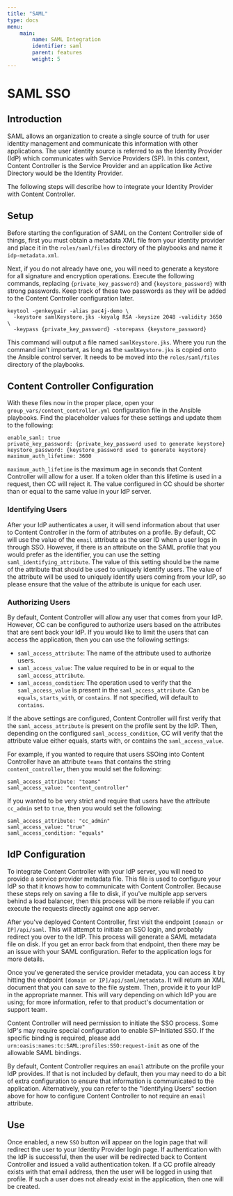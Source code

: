 ```yaml
---
title: "SAML"
type: docs
menu:
    main:
        name: SAML Integration
        identifier: saml
        parent: features
        weight: 5
---
```


# SAML SSO

## Introduction
SAML allows an organization to create a single source of truth for user identity management and communicate this 
information with other applications. The user identity source is referred to as the Identity Provider (IdP) which 
communicates with Service Providers (SP). In this context, Content Controller is the Service Provider and an application
like Active Directory would be the Identity Provider.

The following steps will describe how to integrate your Identity Provider with Content Controller.

## Setup
Before starting the configuration of SAML on the Content Controller side of things, first you must obtain a metadata XML
file from your identity provider and place it in the `roles/saml/files` directory of the playbooks and name it 
`idp-metadata.xml`.

Next, if you do not already have one, you will need to generate a keystore for all signature and encryption operations. 
Execute the following commands, replacing `{private_key_password}` and `{keystore_password}` with strong passwords. 
Keep track of these two passwords as they will be added to the Content Controller configuration later.

```
keytool -genkeypair -alias pac4j-demo \
  -keystore samlKeystore.jks -keyalg RSA -keysize 2048 -validity 3650 \
  -keypass {private_key_password} -storepass {keystore_password}
```

This command will output a file named `samlKeystore.jks`. Where you run the command isn't important, as long as the 
`samlKeystore.jks` is copied onto the Ansible control server. It needs to be moved into the `roles/saml/files` directory
of the playbooks.

## Content Controller Configuration
With these files now in the proper place, open your `group_vars/content_controller.yml` configuration file in the 
Ansible playbooks. Find the placeholder values for these settings and update them to the following:

```
enable_saml: true
private_key_password: {private_key_password used to generate keystore}
keystore_password: {keystore_password used to generate keystore}
maximum_auth_lifetime: 3600
```

`maximum_auth_lifetime` is the maximum age in seconds that Content Controller will allow for a user. If a token older 
than this lifetime is used in a request, then CC will reject it. The value configured in CC should be shorter than or 
equal to the same value in your IdP server.

### Identifying Users

After your IdP authenticates a user, it will send information about that user to Content Controller in the form of 
attributes on a profile. By default, CC will use the value of the `email` attribute as the user ID when a user logs in 
through SSO. However, if there is an attribute on the SAML profile that you would prefer as the identifier, you can use 
the setting `saml_identifying_attribute`. The value of this setting should be the name of the attribute that should be 
used to uniquely identify users. The value of the attribute will be used to uniquely identify users coming from your 
IdP, so please ensure that the value of the attribute is unique for each user.

### Authorizing Users

By default, Content Controller will allow any user that comes from your IdP. However, CC can be configured to authorize 
users based on the attributes that are sent back your IdP. If you would like to limit the users that can access the 
application, then you can use the following settings:

* `saml_access_attribute`: The name of the attribute used to authorize users.
* `saml_access_value`: The value required to be in or equal to the `saml_access_attribute`.
* `saml_access_condition`: The operation used to verify that the `saml_access_value` is present in the 
  `saml_access_attribute`. Can be `equals`, `starts_with`, or `contains`. If not specified, will default to `contains`.

If the above settings are configured, Content Controller will first verify that the `saml_access_attribute` is present
on the profile sent by the IdP. Then, depending on the configured `saml_access_condition`, CC will verify that the 
attribute value either equals, starts with, or contains the `saml_access_value`.

For example, if you wanted to require that users SSOing into Content Controller have an attribute `teams` that contains
the string `content_controller`, then you would set the following:

```
saml_access_attribute: "teams"
saml_access_value: "content_controller"
```

If you wanted to be very strict and require that users have the attribute `cc_admin` set to `true`, then you would set
the following:

```
saml_access_attribute: "cc_admin"
saml_access_value: "true"
saml_access_condition: "equals"
```

## IdP Configuration

To integrate Content Controller with your IdP server, you will need to provide a service provider metadata file. This 
file is used to configure your IdP so that it knows how to communicate with Content Controller.  Because these steps 
rely on saving a file to disk, if you've multiple app servers behind a load balancer, then this process will be more 
reliable if you can execute the requests directly against one app server.

After you've deployed Content Controller, first visit the endpoint `[domain or IP]/api/saml`. This will attempt to 
initiate an SSO login, and probably redirect you over to the IdP. This process will generate a SAML metadata file on 
disk. If you get an error back from that endpoint, then there may be an issue with your SAML configuration. Refer to the
application logs for more details.

Once you've generated the service provider metadata, you can access it by hitting the endpoint 
`[domain or IP]/api/saml/metadata`. It will return an XML document that you can save to the file system. Then, provide 
it to your IdP in the appropriate manner. This will vary depending on which IdP you are using; for more information, 
refer to that product's documentation or support team.

Content Controller will need permission to initiate the SSO process. Some IdP's may require special configuration to 
enable SP-Initiated SSO. If the specific binding is required, please add 
`urn:oasis:names:tc:SAML:profiles:SSO:request-init` as one of the allowable SAML bindings.

By default, Content Controller requires an `email` attribute on the profile your IdP provides. If that is not included 
by default, then you may need to do a bit of extra configuration to ensure that information is communicated to the 
application. Alternatively, you can refer to the "Identifying Users" section above for how to configure Content 
Controller to not require an `email` attribute.


## Use

Once enabled, a new `SSO` button will appear on the login page that will redirect the user to your Identity Provider 
login page. If authentication with the IdP is successful, then the user will be redirected back to Content Controller 
and issued a valid authentication token. If a CC profile already exists with that email address, then the user will be 
logged in using that profile. If such a user does not already exist in the application, then one will be created.
